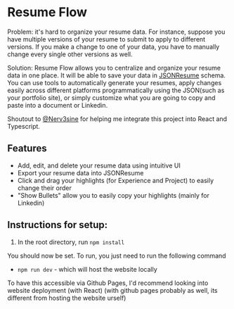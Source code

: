 # Resume Flow
Problem: it's hard to organize your resume data. For instance, suppose you have multiple versions of your resume to submit to apply to different versions. If you make a change to one of your data, you have to manually change every single other versions as well. 

Solution: Resume Flow allows you to centralize and organize your resume data in one place. It will be able to save your data in [JSONResume](https://jsonresume.org/) schema. You can use tools to automatically generate your resumes, apply changes easily across different platforms programmatically using the JSON(such as your portfolio site), or simply customize what you are going to copy and paste into a document or Linkedin.

Shoutout to [@Nerv3sine](https://github.com/Nerv3sine) for helping me integrate this project into React and Typescript.


## Features
- Add, edit, and delete your resume data using intuitive UI
- Export your resume data into JSONResume
- Click and drag your highlights (for Experience and Project) to easily change their order
- "Show Bullets" allow you to easily copy your highlights (mainly for Linkedin)



## Instructions for setup:

1. In the root directory, run `npm install`

You should now be set. To run, you just need to run the following command

- `npm run dev` - which will host the website locally

To have this accessible via Github Pages, I'd recommend looking into website deployment (with React) (with github pages probably as well, its different from hosting the website urself)